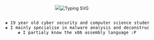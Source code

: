<div align="center">
<img src="https://git.io/typing-svg"><img src="https://readme-typing-svg.demolab.com?font=Bona+Nova+SC&size=40&pause=1000&color=000000&center=true&vCenter=true&width=300&height=200&lines=sorrowsec" alt="Typing SVG" "/></a>
<br><br>
<pre>
    ❀ 19 year old cyber security and computer science student
    ❀ I mainly specialise in malware analysis and deconstruction
    ❀ I partialy know the x86 assembly language :P
</pre>

